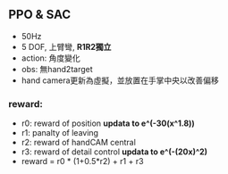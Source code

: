 ## PPO & SAC
* 50Hz
* 5 DOF, 上臂彎, **R1R2獨立**
* action: 角度變化
* obs: 無hand2target
* hand camera更新為虛擬，並放置在手掌中央以改善偏移
### reward:
* r0: reward of position  **updata to e^(-30(x^1.8))**
* r1: panalty of leaving
* r2: reward of handCAM central
* r3: reward of detail control **updata to e^(-(20x)^2)**
* reward = r0 * (1+0.5*r2) + r1 + r3
